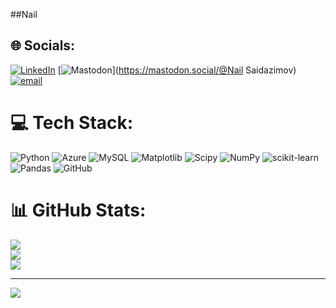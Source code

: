 ##Nail
## 🌐 Socials:
[![LinkedIn](https://img.shields.io/badge/LinkedIn-%230077B5.svg?logo=linkedin&logoColor=white)](https://linkedin.com/in/https://www.linkedin.com/in/saydazimnail/) [![Mastodon](https://img.shields.io/badge/-MASTODON-%232B90D9?logo=mastodon&logoColor=white)](https://mastodon.social/@Nail Saidazimov) [![email](https://img.shields.io/badge/Email-D14836?logo=gmail&logoColor=white)](mailto:saydazimnoil@gmail.com) 

# 💻 Tech Stack:
![Python](https://img.shields.io/badge/python-3670A0?style=for-the-badge&logo=python&logoColor=ffdd54) ![Azure](https://img.shields.io/badge/azure-%230072C6.svg?style=for-the-badge&logo=microsoftazure&logoColor=white) ![MySQL](https://img.shields.io/badge/mysql-4479A1.svg?style=for-the-badge&logo=mysql&logoColor=white) ![Matplotlib](https://img.shields.io/badge/Matplotlib-%23ffffff.svg?style=for-the-badge&logo=Matplotlib&logoColor=black) ![Scipy](https://img.shields.io/badge/SciPy-%230C55A5.svg?style=for-the-badge&logo=scipy&logoColor=%white) ![NumPy](https://img.shields.io/badge/numpy-%23013243.svg?style=for-the-badge&logo=numpy&logoColor=white) ![scikit-learn](https://img.shields.io/badge/scikit--learn-%23F7931E.svg?style=for-the-badge&logo=scikit-learn&logoColor=white) ![Pandas](https://img.shields.io/badge/pandas-%23150458.svg?style=for-the-badge&logo=pandas&logoColor=white) ![GitHub](https://img.shields.io/badge/github-%23121011.svg?style=for-the-badge&logo=github&logoColor=white)
# 📊 GitHub Stats:
![](https://github-readme-stats.vercel.app/api?username=Nail97&theme=merko&hide_border=false&include_all_commits=false&count_private=false)<br/>
![](https://nirzak-streak-stats.vercel.app/?user=Nail97&theme=merko&hide_border=false)<br/>
![](https://github-readme-stats.vercel.app/api/top-langs/?username=Nail97&theme=merko&hide_border=false&include_all_commits=false&count_private=false&layout=compact)

---
[![](https://visitcount.itsvg.in/api?id=Nail97&icon=0&color=0)](https://visitcount.itsvg.in)

<!-- Proudly created with GPRM ( https://gprm.itsvg.in ) -->
